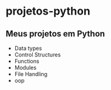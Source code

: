 # projetos-python
Meus projetos em __Python__ 
---
- Data types
- Control Structures
- Functions
- Modules
- File Handling
- oop



